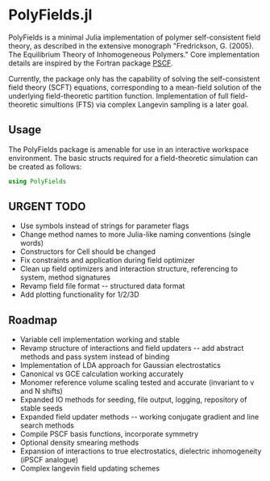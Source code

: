 # PolyFields.jl

PolyFields is a minimal Julia implementation of polymer self-consistent field theory,
as described in the extensive monograph
"Fredrickson, G. (2005). The Equilibrium Theory of Inhomogeneous Polymers."
Core implementation details are inspired by the Fortran package [PSCF](https://github.com/dmorse/pscf).

Currently, the package only has the capability of solving the self-consistent field theory (SCFT) equations,
corresponding to a mean-field solution of the underlying field-theoretic partition function.
Implementation of full field-theoretic simultions (FTS) via complex Langevin sampling is a later goal.

## Usage

The PolyFields package is amenable for use in an interactive workspace environment.
The basic structs required for a field-theoretic simulation can be created as follows:

```julia
using PolyFields
```

## URGENT TODO

* Use symbols instead of strings for parameter flags
* Change method names to more Julia-like naming conventions (single words)
* Constructors for Cell should be changed
* Fix constraints and application during field optimizer
* Clean up field optimizers and interaction structure, referencing to system, method signatures
* Revamp field file format -- structured data format
* Add plotting functionality for 1/2/3D

## Roadmap

* Variable cell implementation working and stable
* Revamp structure of interactions and field updaters -- add abstract methods and pass system instead of binding
* Implementation of LDA approach for Gaussian electrostatics
* Canonical vs GCE calculation working accurately
* Monomer reference volume scaling tested and accurate (invariant to v and N shifts)
* Expanded IO methods for seeding, file output, logging, repository of stable seeds
* Expanded field updater methods -- working conjugate gradient and line search methods
* Compile PSCF basis functions, incorporate symmetry
* Optional density smearing methods
* Expansion of interactions to true electrostatics, dielectric inhomogeneity (iPSCF analogue)
* Complex langevin field updating schemes
